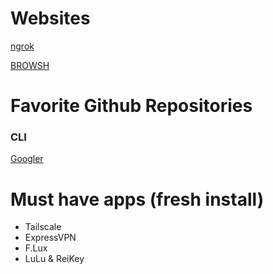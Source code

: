 # Websites
[ngrok](https://www.brow.sh/docs/introduction/)

[BROWSH](https://www.brow.sh/)


# Favorite Github Repositories
### CLI
[Googler](https://github.com/jarun/googler)



# Must have apps (fresh install)

* Tailscale
* ExpressVPN
* F.Lux
* LuLu & ReiKey
